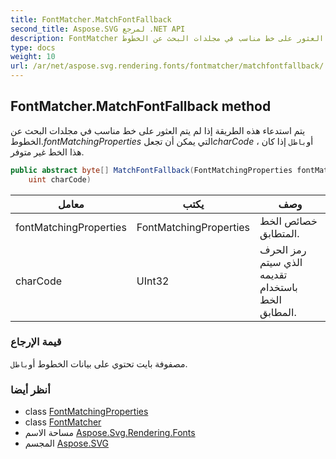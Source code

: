 ```yaml
---
title: FontMatcher.MatchFontFallback
second_title: Aspose.SVG لمرجع .NET API
description: FontMatcher طريقة. يتم استدعاء هذه الطريقة إذا لم يتم العثور على خط مناسب في مجلدات البحث عن الخطوط.fontMatchingProperties التي يمكن أن تجعلcharCode  أوباطل إذا كان هذا الخط غير متوفر.
type: docs
weight: 10
url: /ar/net/aspose.svg.rendering.fonts/fontmatcher/matchfontfallback/
---
```

## FontMatcher.MatchFontFallback method

يتم استدعاء هذه الطريقة إذا لم يتم العثور على خط مناسب في مجلدات البحث عن الخطوط.*fontMatchingProperties* التي يمكن أن تجعل*charCode* ، أو`باطل` إذا كان هذا الخط غير متوفر.

```csharp
public abstract byte[] MatchFontFallback(FontMatchingProperties fontMatchingProperties, 
    uint charCode)
```

| معامل | يكتب | وصف |
| --- | --- | --- |
| fontMatchingProperties | FontMatchingProperties | خصائص الخط المتطابق. |
| charCode | UInt32 | رمز الحرف الذي سيتم تقديمه باستخدام الخط المطابق. |

### قيمة الإرجاع

مصفوفة بايت تحتوي على بيانات الخطوط أو`باطل`.

### أنظر أيضا

* class [FontMatchingProperties](../../fontmatchingproperties/)
* class [FontMatcher](../)
* مساحة الاسم [Aspose.Svg.Rendering.Fonts](../../fontmatcher/)
* المجسم [Aspose.SVG](../../../)


